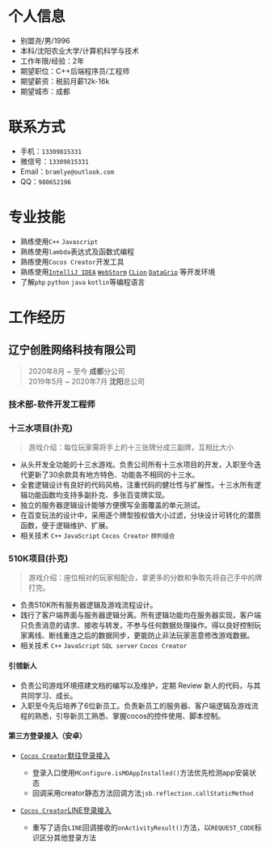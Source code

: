 # 个人信息
- 别盟尧/男/1996
- 本科/沈阳农业大学/计算机科学与技术
- 工作年限/经验：2年
- 期望职位：C++后端程序员/工程师
- 期望薪资：税前月薪12k-16k
- 期望城市：成都

# 联系方式
- 手机：`13309815331`
- 微信号：`13309815331`
- Email：`bramlye@outlook.com`
- QQ：`980652196`

# 专业技能
- 熟练使用```C++``` ```Javascript``` 
- 熟练使用```lambda```表达式及函数式编程
- 熟练使用`Cocos Creator`开发工具
- 熟练使用[```IntelliJ IDEA```](https://www.jetbrains.com/idea/?from=augus) [```WebStorm```](https://www.jetbrains.com/webstorm/?from=augus) [```CLion```](https://www.jetbrains.com/clion/?from=augus) [```DataGrip```](https://www.jetbrains.com/datagrip/?from=augus)
等开发环境
- 了解```php``` ```python``` ```java``` ```kotlin```等编程语言

# 工作经历
## 辽宁创胜网络科技有限公司
> 2020年8月 ~ 至今 **成都**分公司  
> 2019年5月 ~ 2020年7月 **沈阳**总公司 

### 技术部-软件开发工程师  


### 十三水项目(扑克)
>游戏介绍：每位玩家需将手上的十三张牌分成三副牌，互相比大小
- 从头开发全功能的十三水游戏。负责公司所有十三水项目的开发，入职至今迭代更新了30余款具有地方特色、功能各不相同的十三水。
- 全套逻辑设计有良好的代码风格，注重代码的健壮性与扩展性。十三水所有逻辑功能函数均支持多副扑克、多张百变牌实现。
- 独立的服务器逻辑设计能够方便撰写全面覆盖的单元测试。
- 在百变玩法的设计中，采用逐个牌型按权值大小过滤，分块设计可转化的潜质函数，便于逻辑维护、扩展。
- 相关技术 `C++` `JavaScript` `Cocos Creator` `排列组合` 

### 510K项目(扑克)
>游戏介绍：座位相对的玩家相配合，拿更多的分数和争取先将自己手中的牌打完。
- 负责510K所有服务器逻辑及游戏流程设计。
- 践行了客户端界面与服务器逻辑分离。所有逻辑功能均在服务器实现，客户端只负责消息的请求、接收与转发，不参与任何数据处理操作。得以良好控制玩家离线、断线重连之后的数据同步，更能防止非法玩家恶意修改游戏数据。
- 相关技术 ```C++``` ```JavaScript``` ```SQL server``` ```Cocos Creator```


#### 引领新人
- 负责公司游戏环境搭建文档的编写以及维护，定期 Review 新人的代码，与其共同学习、成⻓。
- 入职至今先后培养了6位新员工。负责新员工的服务器、客户端逻辑及游戏流程的熟悉，引导新员工熟悉、掌握cocos的控件使用、脚本控制。

#### 第三方登录接入（安卓）
- [`Cocos Creator`默往登录接入](https://www.jianshu.com/p/558209ce40bb) 
  + 登录入口使用`MConfigure.isMOAppInstalled()`方法优先检测app安装状态
  + 回调采用creator静态方法回调方法```jsb.reflection.callStaticMethod```
  
- [`Cocos Creator`LINE登录接入](https://www.jianshu.com/p/eb7ceb42e263)
  + 重写了适合`LINE`回调接收的`onActivityResult()`方法，以`REQUEST_CODE`标识区分其他登录方法
